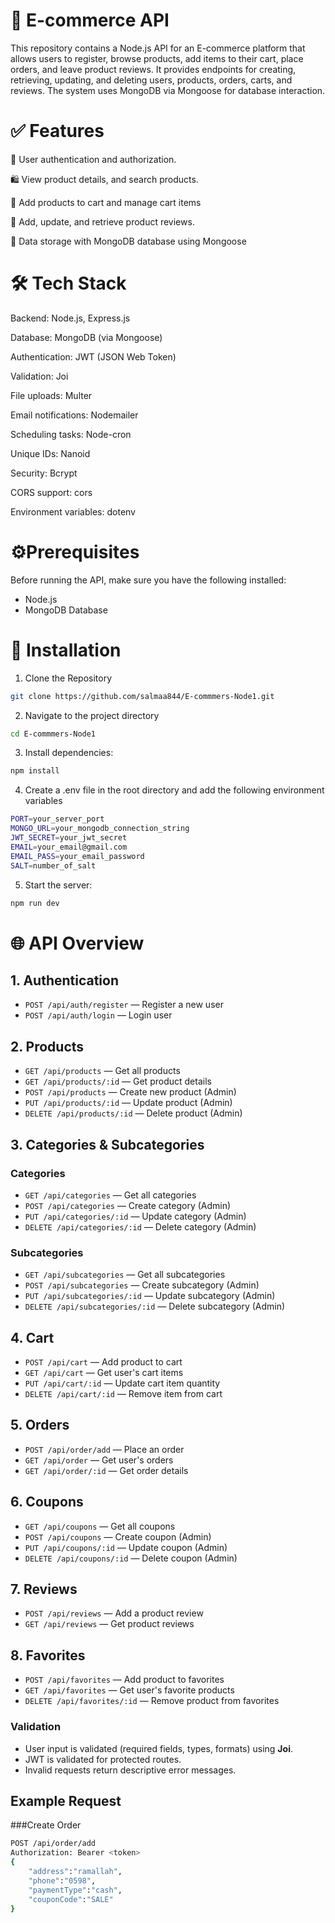 ﻿# 🛒 E-commerce API
This repository contains a Node.js API for an E-commerce platform that allows users to register, browse products, add items to their cart, place orders, and leave product reviews. It provides endpoints for creating, retrieving, updating, and deleting users, products, orders, carts, and reviews. The system uses MongoDB via Mongoose for database interaction.


# ✅ Features
🔑 User authentication and authorization.

🛍 View product details, and search products.

🛒 Add products to cart and manage cart items

📝 Add, update, and retrieve product reviews.

💾 Data storage with MongoDB database using Mongoose  



# 🛠 Tech Stack
Backend: Node.js, Express.js

Database: MongoDB (via Mongoose)

Authentication: JWT (JSON Web Token)

Validation: Joi

File uploads: Multer

Email notifications: Nodemailer

Scheduling tasks: Node-cron

Unique IDs: Nanoid

Security: Bcrypt

CORS support: cors

Environment variables: dotenv




# ⚙️Prerequisites
Before running the API, make sure you have the following installed:

- Node.js
- MongoDB Database

# 🚀 Installation

1. Clone the Repository
```bash
git clone https://github.com/salmaa844/E-commmers-Node1.git

```
2. Navigate to the project directory
```bash
cd E-commmers-Node1

```
3. Install dependencies:
```bash
npm install
```
4. Create a .env file in the root directory and add the following environment variables
```bash
PORT=your_server_port
MONGO_URL=your_mongodb_connection_string
JWT_SECRET=your_jwt_secret
EMAIL=your_email@gmail.com
EMAIL_PASS=your_email_password
SALT=number_of_salt

```
5. Start the server: 
```bash
npm run dev
```
# 🌐 API Overview

## 1. Authentication
- `POST /api/auth/register` — Register a new user  
- `POST /api/auth/login` — Login user  

## 2. Products
- `GET /api/products` — Get all products  
- `GET /api/products/:id` — Get product details  
- `POST /api/products` — Create new product (Admin)  
- `PUT /api/products/:id` — Update product (Admin)  
- `DELETE /api/products/:id` — Delete product (Admin)  

## 3. Categories & Subcategories
### Categories
- `GET /api/categories` — Get all categories  
- `POST /api/categories` — Create category (Admin)  
- `PUT /api/categories/:id` — Update category (Admin)  
- `DELETE /api/categories/:id` — Delete category (Admin)  

### Subcategories
- `GET /api/subcategories` — Get all subcategories  
- `POST /api/subcategories` — Create subcategory (Admin)  
- `PUT /api/subcategories/:id` — Update subcategory (Admin)  
- `DELETE /api/subcategories/:id` — Delete subcategory (Admin)  

## 4. Cart
- `POST /api/cart` — Add product to cart  
- `GET /api/cart` — Get user's cart items  
- `PUT /api/cart/:id` — Update cart item quantity  
- `DELETE /api/cart/:id` — Remove item from cart  

## 5. Orders
- `POST /api/order/add` — Place an order  
- `GET /api/order` — Get user's orders  
- `GET /api/order/:id` — Get order details  

## 6. Coupons
- `GET /api/coupons` — Get all coupons  
- `POST /api/coupons` — Create coupon (Admin)  
- `PUT /api/coupons/:id` — Update coupon (Admin)  
- `DELETE /api/coupons/:id` — Delete coupon (Admin)  

## 7. Reviews
- `POST /api/reviews` — Add a product review  
- `GET /api/reviews` — Get product reviews  

## 8. Favorites
- `POST /api/favorites` — Add product to favorites  
- `GET /api/favorites` — Get user's favorite products  
- `DELETE /api/favorites/:id` — Remove product from favorites  

### Validation
- User input is validated (required fields, types, formats) using **Joi**.
- JWT is validated for protected routes.
- Invalid requests return descriptive error messages.
  
## Example Request
###Create Order
```bash
POST /api/order/add
Authorization: Bearer <token>
{
    "address":"ramallah",
    "phone":"0598",
    "paymentType":"cash",
    "couponCode":"SALE"
}
```




